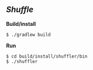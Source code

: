 *Shuffle*
------------------------------------


**Build/install**
```
$ ./gradlew build
```

**Run**
```
$ cd build/install/shuffler/bin
$ ./shuffler
```
